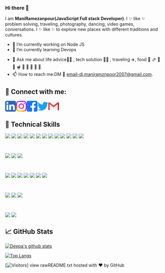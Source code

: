 ### Hi there 👋


I am **ManiRamezanpour(JavaScript Full stack Developer)**. I ✨ like ✨  problem solving, traveling, photography, dancing, video games, conversations. I ✨ like ✨  to explore new places with different traditions and cultures.

- 🔭 I’m currently working on Node JS 
- 🌱 I’m currently learning Devops
<!-- - 🤔 I’m looking for help with on new business ideas. -->
- 💬 Ask me about life advice🤣🤣 , tech solution 👩‍💻 , traveling ✈️, food 🌯 🫔 🥗 🥘 🫕 🥫 🍝 🍜 🍲 🍛.
- 📫 How to reach me:DM 📱 email-dj.maniramznpoor2007@gmail.com.

## 🤝 Connect with me:

<a href="https://www.linkedin.com/in/mani-ramezanpour/"><img align="left" src="https://raw.githubusercontent.com/deepajarout/deepajarout/main/5296501_linkedin_network_linkedin logo_icon.png" alt="Mani Ramezanpour | LinkedIn" width="35px"/></a>

<a href="https://instagram.com/manirmps"><img align="left" src="https://raw.githubusercontent.com/deepajarout/deepajarout/main/5296765_camera_instagram_instagram logo_icon.png" alt="Mani Ramezanpour| Instagram" width="35px"/></a>

<a href="https://www.facebook.com/manirmp"><img align="left" src="https://raw.githubusercontent.com/deepajarout/deepajarout/main/5365678_fb_facebook_facebook logo_icon.png" alt="Mani Ramezanpour| Facebook" width="35px"/></a>

<a href="https://twitter.com/manirmps"><img align="left" src="https://raw.githubusercontent.com/deepajarout/deepajarout/main/5296514_bird_tweet_twitter_twitter logo_icon.png" alt="Mani Ramezanpour| Twitter" width="35px"/></a>

<a href="mailto:maniramznpoor2007@gmail.com"><img align="left" src="https://raw.githubusercontent.com/deepajarout/deepajarout/main/2993691_brand_brands_gmail_logo_logos_icon.png" alt="Mani Ramezanpour | Gmail" width="35px"/></a>

</br>
</br>


## 💼 Technical Skills

![](https://img.shields.io/badge/gaming-unity-informational?style=flat&logo=unity&logoColor=white)
![](https://img.shields.io/badge/Framework-node.js-informational?style=flat&logo=node.js&logoColor=white)
![](https://img.shields.io/badge/Database-MongoDB-informational?style=flat&logo=mongodb&logoColor=white)
![](https://img.shields.io/badge/Code-React-informational?style=flat&logo=react&color=61DAFB)
![](https://img.shields.io/badge/Code-Redux-informational?style=flat&logo=Redux&color=764ABC)
![](https://img.shields.io/badge/Code-JavaScript-informational?style=flat&logo=JavaScript&color=F7DF1E)
![](https://img.shields.io/badge/Code-HTML5-informational?style=flat&logo=HTML5&color=E34F26)
![](https://img.shields.io/badge/Code-PostgreSQL-informational?style=flat&logo=PostgreSQL&color=336791)
![](https://img.shields.io/badge/Code-SQLite-informational?style=flat&logo=SQLite&color=003B57)
![](https://img.shields.io/badge/Code-Typescript-informational?style=flat&logo=typescript&logoColor=white)
![](https://img.shields.io/badge/code-GraphQL-informational?style=flat&logo=graphql&logoColor=white)
![](https://img.shields.io/badge/code-JWT-informational?style=flat&logo=JSON%20web%20tokens)
![](https://img.shields.io/badge/code-GULP-informational?style=flat&logo=gulp&logoColor=white)

</br>

![](https://img.shields.io/badge/Style-Bootstrap-informational?style=flat&logo=Bootstrap&color=7952B3)
![](https://img.shields.io/badge/Style-CSS3-informational?style=flat&logo=CSS3&color=1572B6)
![](https://img.shields.io/badge/Style-styled--components-informational?style=flat&logo=styled-components&color=DB7093)


</br>


![](https://img.shields.io/badge/Tools-Figma-informational?style=flat&logo=Figma&color=F24E1E)
![](https://img.shields.io/badge/Tools-NPM-informational?style=flat&logo=NPM&color=CB3837)
![](https://img.shields.io/badge/Tools-Heroku-informational?style=flat&logo=Heroku&color=430098)
![](https://img.shields.io/badge/Tools-Git-informational?style=flat&logo=Git&color=F05032)
![](https://img.shields.io/badge/Tools-GitHub-informational?style=flat&logo=GitHub&color=181717)
![](https://img.shields.io/badge/Tools-bitbucket-informational?style=flat&logo=bitbucket&logoColor=white)
![](https://img.shields.io/badge/Tools-github-informational?style=flat&logo=github&logoColor=white)

</br>

![](https://img.shields.io/badge/TestingTools-cypress-informational?style=flat&logo=cypress&logoColor=058a5e)
![](https://img.shields.io/badge/TestingTools-jest-informational?style=flat&logo=jest&logoColor=white)
![](https://img.shields.io/badge/testingTools-mocha-informational?style=flat&logo=mocha&logoColor=white)

</br>

![](https://img.shields.io/badge/server-nginx-informational?style=flat&logo=nginx&logoColor=white)
![](https://img.shields.io/badge/server-jenkins-informational?style=flat&logo=jenkins&logoColor=white)



## 📈 GitHub Stats 

[![Deepa's github stats](https://github-readme-stats.vercel.app/api?username=ManiRamezanpour)](https://github.com/deepajarout)

[![Top Langs](https://github-readme-stats.vercel.app/api/top-langs/?username=ManiRamezanpour&layout=compact)](https://github.com/ManiRamezanpour)

[![Visitors](https://visitor-badge.glitch.me/badge?page_id=ManiRamezanpour)]
view rawREADME.txt hosted with ❤ by GitHub



